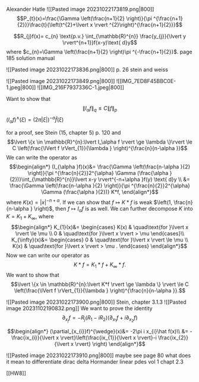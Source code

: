 Alexander Hatle
![[Pasted image 20231022173819.png|800]]
$$P_{t}(x)=\frac{\Gamma \left(\frac{n+1}{2} \right)}{\pi ^{\frac{n+1}{2}}}\frac{t}{\left(t^{2}+\lvert x \rvert ^{2}\right)^{\frac{n+1}{2}}}$$

$$R_{j}f(x)= c_{n} \text{p.v.} \int_{\mathbb{R}^{n}} \frac{y_{j}}{\lvert y \rvert^{n+1}}f(x-y)\text{ d}y$$
where $c_{n}=\Gamma \left(\frac{n+1}{2} \right)\pi ^{-\frac{n+1}{2}}$.
page 185 solution manual

![[Pasted image 20231022173836.png|800]]
p. 26 stein and weiss


![[Pasted image 20231022173849.png|800]]
![[IMG_7ED8F45BBC0E-1.jpeg|800]]
![[IMG_216F7937336C-1.jpeg|800]]

Want to show that
$$\lVert I_{\alpha} f \rVert_{q} \le C \lVert f \rVert_{p}$$
$(I_{\alpha }f)^{\wedge}(\xi)= (2\pi \lvert \xi  \rvert)^{-a} \hat f(\xi )$






for a proof, see Stein (15, chapter 5) p. 120
and
$$\lvert  \{x \in \mathbb{R}^{n}:\lvert I_\alpha f \rvert \ge \lambda  \}\rvert \le C \left(\frac{\lVert f \rVert_{1}}{\lambda } \right)^{\frac{n}{n-\alpha }}$$
We can write the operator as 
$$\begin{align*}
(I_{\alpha }f)(x)&= \frac{\Gamma \left(\frac{n-\alpha }{2} \right)}{\pi ^{\frac{n}{2}}2^{\alpha}  \Gamma (\frac{\alpha }{2})}\int_{\mathbb{R}^{n}}\lvert x-y \rvert^{-n+\alpha }f(y) \text{ d}y \\
&= \frac{\Gamma \left(\frac{n-\alpha }{2} \right)}{\pi ^{\frac{n}{2}}2^{\alpha}  \Gamma (\frac{\alpha }{2})} K*f,
\end{align*}$$
where $K(x)=\lvert x \rvert^{-n+\alpha }$. If we can show that $f\mapsto K*f$ is weak $\left(1, \frac{n}{n-\alpha } \right)$, then $f\mapsto I_{\alpha} f$ is as well. We can further decompose $K$ into $K=K_{1}+K_{\infty}$, where
$$\begin{align*}
K_{1}(x)&= \begin{cases}
K(x) & \quad\text{for }\lvert x \rvert \le \mu \\
0 & \quad\text{for }\lvert x \rvert > \mu 
\end{cases}\\
K_{\infty}(x)&= \begin{cases}
0 & \quad\text{for }\lvert x \rvert \le \mu \\
K(x) & \quad\text{for }\lvert x \rvert > \mu .
\end{cases}
\end{align*}$$
Now we can write our operator as
$$K*f=K_{1}*f+K_{\infty}*f.$$
We want to show that
$$\lvert \{x \in \mathbb{R}^{n}:\lvert K*f \rvert \ge \lambda  \} \rvert \le C \left(\frac{\lVert f \rVert_{1}}{\lambda } \right)^{\frac{n}{n-\alpha }}.$$


![[Pasted image 20231022173900.png|800]]
Stein, chapter 3.1.3
![[Pasted image 20231102190832.png]]
We want to prove the identity 
$$\partial_{x_{j}}f=-R_{j}(R_{1}-iR_{2})(\partial_{x_{1}}f+i\partial_{x_{2}}f)$$

$$\begin{align*}
(\partial_{x_{i}}f)^{\wedge}(x)&= -2\pi i x_{i}\hat f(x)\\
		&= - \frac{ix_{i}}{\lvert x \rvert}\left(\frac{ix_{1}}{\lvert x \rvert}-i \frac{ix_{2}}{\lvert x \rvert} \right)
\end{align*}$$

![[Pasted image 20231022173910.png|800]]
maybe see page 80
what does it mean to differentiate dirac delta
Hormander linear pdes vol 1 chapt 2.3 

[[HW8]]